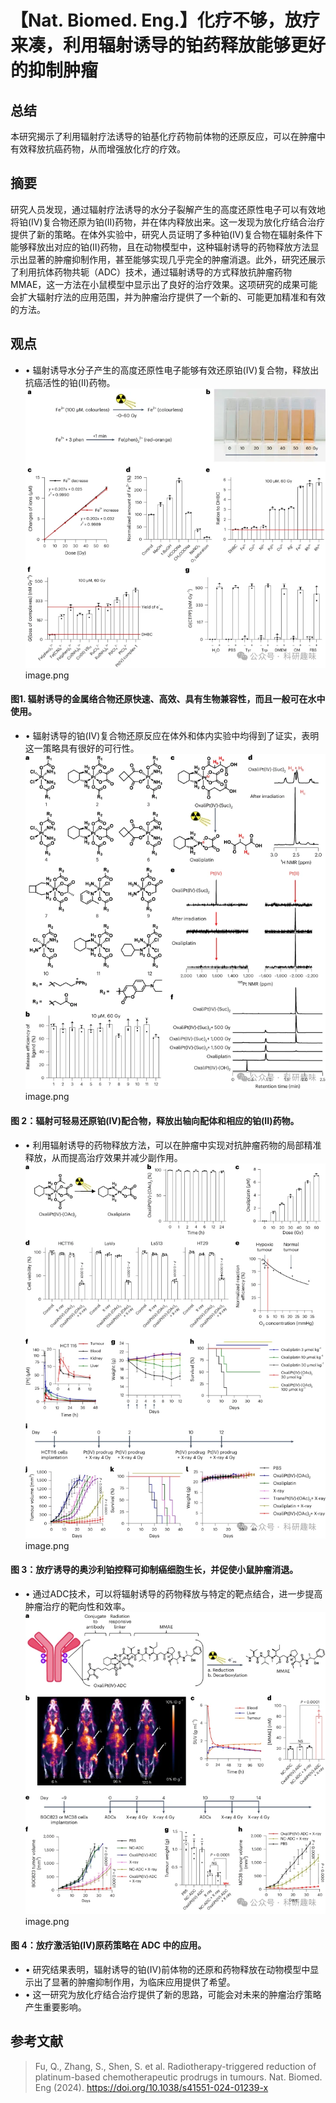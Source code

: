 

#  【Nat. Biomed. Eng.】化疗不够，放疗来凑，利用辐射诱导的铂药释放能够更好的抑制肿瘤 
 

## 总结

本研究揭示了利用辐射疗法诱导的铂基化疗药物前体物的还原反应，可以在肿瘤中有效释放抗癌药物，从而增强放化疗的疗效。

## 摘要

研究人员发现，通过辐射疗法诱导的水分子裂解产生的高度还原性电子可以有效地将铂(IV)复合物还原为铂(II)药物，并在体内释放出来。这一发现为放化疗结合治疗提供了新的策略。在体外实验中，研究人员证明了多种铂(IV)复合物在辐射条件下能够释放出对应的铂(II)药物，且在动物模型中，这种辐射诱导的药物释放方法显示出显著的肿瘤抑制作用，甚至能够实现几乎完全的肿瘤消退。此外，研究还展示了利用抗体药物共轭（ADC）技术，通过辐射诱导的方式释放抗肿瘤药物MMAE，这一方法在小鼠模型中显示出了良好的治疗效果。这项研究的成果可能会扩大辐射疗法的应用范围，并为肿瘤治疗提供了一个新的、可能更加精准和有效的方法。

## 观点

- • 辐射诱导水分子产生的高度还原性电子能够有效还原铂(IV)复合物，释放出抗癌活性的铂(II)药物。
![](../asset/2024-07-30_42f36aec9793610d3143c7fc9caa9395_0.png "null")image.png

#### 图1. 辐射诱导的金属络合物还原快速、高效、具有生物兼容性，而且一般可在水中使用。

- • 辐射诱导的铂(IV)复合物还原反应在体外和体内实验中均得到了证实，表明这一策略具有很好的可行性。
![](../asset/2024-07-30_1d730b91ed634afb84f4cc95cb7e17b4_1.png "null")image.png

#### 图 2：辐射可轻易还原铂(IV)配合物，释放出轴向配体和相应的铂(II)药物。

- • 利用辐射诱导的药物释放方法，可以在肿瘤中实现对抗肿瘤药物的局部精准释放，从而提高治疗效果并减少副作用。
![](../asset/2024-07-30_1e6e092383c720b453713a3229765f0b_2.png "null")image.png

#### 图 3：放疗诱导的奥沙利铂控释可抑制癌细胞生长，并促使小鼠肿瘤消退。

- • 通过ADC技术，可以将辐射诱导的药物释放与特定的靶点结合，进一步提高肿瘤治疗的靶向性和效率。
![](../asset/2024-07-30_934296cca211be3321f39fc4fac41247_3.png "null")image.png

#### 图 4：放疗激活铂(IV)原药策略在 ADC 中的应用。

- • 研究结果表明，辐射诱导的铂(IV)前体物的还原和药物释放在动物模型中显示出了显著的肿瘤抑制作用，为临床应用提供了希望。
- • 这一研究为放化疗结合治疗提供了新的思路，可能会对未来的肿瘤治疗策略产生重要影响。

## 参考文献

> Fu, Q., Zhang, S., Shen, S. et al. Radiotherapy-triggered reduction of platinum-based chemotherapeutic prodrugs in tumours. Nat. Biomed. Eng (2024). https://doi.org/10.1038/s41551-024-01239-x
